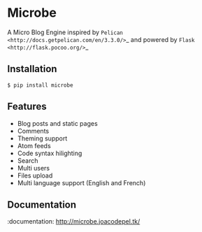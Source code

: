 Microbe
=======

A Micro Blog Engine inspired by `Pelican <http://docs.getpelican.com/en/3.3.0/>`_ and powered by `Flask <http://flask.pocoo.org/>`_


Installation
------------

    $ pip install microbe

Features
--------

- Blog posts and static pages
- Comments
- Theming support
- Atom feeds
- Code syntax hilighting
- Search
- Multi users
- Files upload
- Multi language support (English and French)

Documentation
-------------

:documentation: http://microbe.joacodepel.tk/

